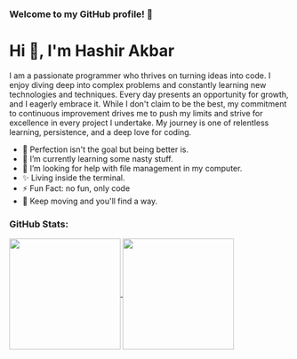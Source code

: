 ### Welcome to my GitHub profile! 🚀

# Hi 👋, I'm Hashir Akbar

I am a passionate programmer who thrives on turning ideas into code. I enjoy diving deep into complex problems and constantly learning new technologies and techniques. Every day presents an opportunity for growth, and I eagerly embrace it. While I don't claim to be the best, my commitment to continuous improvement drives me to push my limits and strive for excellence in every project I undertake. My journey is one of relentless learning, persistence, and a deep love for coding.

- 🔭 Perfection isn't the goal but being better is.
- 🌱 I’m currently learning some nasty stuff.
- 🤝 I’m looking for help with file management in my computer.
- ✨ Living inside the terminal.
- ⚡ Fun Fact: no fun, only code
- 📧 Keep moving and you'll find a way.

### GitHub Stats:

<a href="https://github.com/Hashir-Akbar/github-readme-stats">
  <img height=200 align="center" src="https://github-readme-stats.vercel.app/api?username=Hashir-Akbar&rank_icon=github" />
</a>
<a href="https://github.com/Hashir-Akbar/convoychat">
  <img height=200 align="center" src="https://github-readme-stats.vercel.app/api/top-langs?username=Hashir-Akbar&layout=compact&langs_count=8&card_width=300" />
</a>

